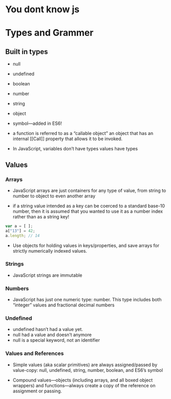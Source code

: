 # You dont know js

# Types and Grammer
## Built in types
*  null
*  undefined
*  boolean
*  number
*  string
*  object
*  symbol—added in ES6!

* a function is referred to as a “callable object” an object that has an internal [[Call]] property that allows it to be
invoked.

* In JavaScript, variables don’t have types values have types

## Values
### Arrays
* JavaScript arrays are just containers for any type of value, from string to number to object to even another array 

* if a string value intended as a key can be coerced to a standard base-10 number, then it is assumed that you wanted to use it as a 
number index rather than as a string key!

```javascript
var a = [ ];
a["13"] = 42;
a.length; // 14
```
*  Use objects for holding values in keys/properties, and save arrays for strictly numerically indexed values.

### Strings
* JavaScript strings are immutable

### Numbers
* JavaScript has just one numeric type: number. This type includes both “integer” values and fractional decimal numbers

### Undefined
* undefined hasn’t had a value yet.
* null had a value and doesn’t anymore
* null is a special keyword, not an identifier

### Values and References
* Simple values (aka scalar primitives) are always assigned/passed by value-copy: null, undefined, string, number, boolean, 
and ES6’s symbol

* Compound values—objects (including arrays, and all boxed object wrappers) and functions—always create a copy of
the reference on assignment or passing.


